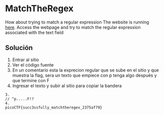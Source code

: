 # MatchTheRegex
How about trying to match a regular expression The website is running [here](http://saturn.picoctf.net:60780/).
Access the webpage and try to match the regular expression associated with the text field

## Solución
1. Entrar al sitio
2. Ver el código fuente
3. En un comentario esta la exprecion regular que se sube en el sitio y que muestra la flag, sera un texto que empiece con p tenga algo después y que termine con F
4. Ingresar el texto y subir al sitio para copiar la bandera
```
3.
// ^p.....F!?
4.
picoCTF{succ3ssfully_matchtheregex_2375af79}
```
